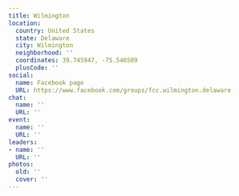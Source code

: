```yaml
---
title: Wilmington
location:
  country: United States
  state: Delaware
  city: Wilmington
  neighborhood: ''
  coordinates: 39.745947, -75.546589
  plusCode: ''
social:
  name: Facebook page
  URL: https://www.facebook.com/groups/fcc.wilmington.delaware
chat:
  name: ''
  URL: ''
event:
  name: ''
  URL: ''
leaders:
- name: ''
  URL: ''
photos:
  old: ''
  cover: ''
---
```

